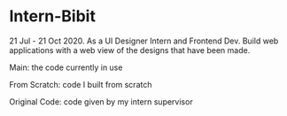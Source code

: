 # Intern-Bibit

21 Jul - 21 Oct 2020. As a UI Designer Intern and Frontend Dev. Build web applications with a web view of the designs that have been made.

Main: the code currently in use

From Scratch: code I built from scratch

Original Code: code given by my intern supervisor
